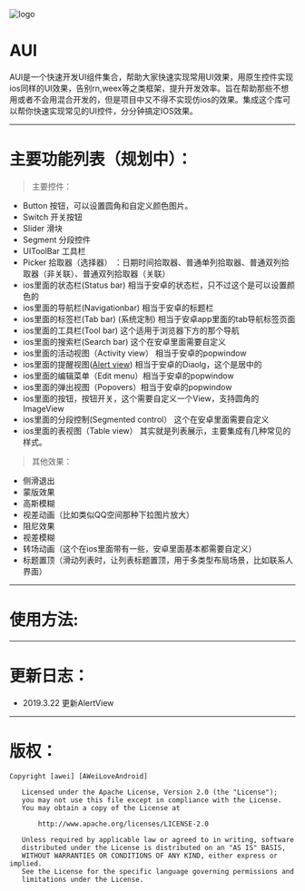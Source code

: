 ![logo](https://github.com/AweiLoveAndroid/AUI/blob/master/pic/AUI%E7%9A%84logo.png?raw=true)

# AUI

AUI是一个快速开发UI组件集合，帮助大家快速实现常用UI效果，用原生控件实现ios同样的UI效果，告别rn,weex等之类框架，提升开发效率。旨在帮助那些不想用或者不会用混合开发的，但是项目中又不得不实现仿ios的效果。集成这个库可以帮你快速实现常见的UI控件，分分钟搞定IOS效果。

----

# 主要功能列表（规划中）：

> 主要控件：

* Button 按钮，可以设置圆角和自定义颜色图片。
* Switch 开关按钮
* Slider 滑块
* Segment 分段控件
* UIToolBar 工具栏
* Picker 拾取器（选择器） ：日期时间拾取器、普通单列拾取器、普通双列拾取器（非关联）、普通双列拾取器（关联）
* ios里面的状态栏(Status bar) 相当于安卓的状态栏，只不过这个是可以设置颜色的
* ios里面的导航栏(Navigationbar) 相当于安卓的标题栏
* ios里面的标签栏(Tab bar) (系统定制) 相当于安卓app里面的tab导航标签页面
* ios里面的工具栏(Tool bar)  这个适用于浏览器下方的那个导航
* ios里面的搜索栏(Search bar)  这个在安卓里面需要自定义
* ios里面的活动视图（Activity view）  相当于安卓的popwindow
* ios里面的提醒视图([Alert view](docs/AlertView.md))  相当于安卓的Diaolg，这个是居中的
* ios里面的编辑菜单（Edit menu）相当于安卓的popwindow
* ios里面的弹出视图（Popovers）相当于安卓的popwindow
* ios里面的按钮，按钮开关，这个需要自定义一个View，支持圆角的ImageView
* ios里面的分段控制(Segmented control） 这个在安卓里面需要自定义
* ios里面的表视图（Table view）  其实就是列表展示，主要集成有几种常见的样式。

> 其他效果：

* 侧滑退出
* 蒙版效果
* 高斯模糊
* 视差动画（比如类似QQ空间那种下拉图片放大）
* 阻尼效果
* 视差模糊
* 转场动画（这个在ios里面带有一些，安卓里面基本都需要自定义）
* 标题置顶（滑动列表时，让列表标题置顶，用于多类型布局场景，比如联系人界面）

----

# 使用方法:

----

# 更新日志：

* 2019.3.22 更新AlertView

----
# 版权：


	Copyright [awei] [AWeiLoveAndroid]
	
	   Licensed under the Apache License, Version 2.0 (the "License");
	   you may not use this file except in compliance with the License.
	   You may obtain a copy of the License at
	
	       http://www.apache.org/licenses/LICENSE-2.0
	
	   Unless required by applicable law or agreed to in writing, software
	   distributed under the License is distributed on an "AS IS" BASIS,
	   WITHOUT WARRANTIES OR CONDITIONS OF ANY KIND, either express or implied.
	   See the License for the specific language governing permissions and
	   limitations under the License.
